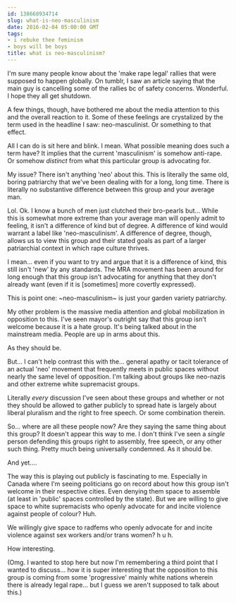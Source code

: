 ```yaml
---
id: 138668934714
slug: what-is-neo-masculinism
date: 2016-02-04 05:00:00 GMT
tags:
- i rebuke thee feminism
- boys will be boys
title: what is neo-masculinism?
---
```

I'm sure many people know about the 'make rape legal' rallies that were supposed to happen globally. On tumblr, I saw an article saying that the main guy is cancelling some of the rallies bc of safety concerns. Wonderful. I hope they all get shutdown.

A few things, though, have bothered me about the media attention to this and the overall reaction to it. Some of these feelings are crystalized by the term used in the headline I saw: neo-masculinist. Or something to that effect.

All I can do is sit here and blink. I mean. What possible meaning does such a term have? It implies that the current 'masculinism' is somehow anti-rape. Or somehow *distinct* from what this particular group is advocating for.

My issue? There isn't anything 'neo' about this. This is literally the same old, boring patriarchy that we've been dealing with for a long, long time. There is literally no substantive difference between this group and your average man.

Lol. Ok. I know a bunch of men just clutched their bro-pearls but... While this is somewhat more extreme than your average man will openly admit to feeling, it isn't a difference of kind but of degree. A difference of kind would warrant a label like 'neo-masculinism'. A difference of degree, though, allows us to view this group and their stated goals as part of a larger patriarchial context in which rape culture thrives.

I mean... even if you want to try and argue that it is a difference of kind, this still isn't 'new' by any standards. The MRA movement has been around for long enough that this group isn't advocating for anything that they don't already want (even if it is [sometimes] more covertly expressed). 

This is point one: ~neo-masculinism~ is just your garden variety patriarchy.

My other problem is the massive media attention and global mobilization in opposition to this. I've seen mayor's outright say that this group isn't welcome because it is a hate group. It's being talked about in the mainstream media. People are up in arms about this.

As they should be.

But... I can't help contrast this with the... general apathy or tacit tolerance of an actual 'neo' movement that frequently meets in public spaces without nearly the same level of opposition. I'm talking about groups like neo-nazis and other extreme white supremacist groups.

Literally *every* discussion I've seen about these groups and whether or not they should be allowed to gather publicly to spread hate is largely about liberal pluralism and the right to free speech. Or some combination therein.

So... where are all these people now? Are they saying the same thing about this group? It doesn't appear this way to me. I don't think I've seen a *single* person defending this groups right to assembly, free speech, or any other such thing. Pretty much being universally condemned. As it should be.

And yet....

The way this is playing out publicly is fascinating to me. Especially in Canada where I'm seeing politicians go on record about how this group isn't welcome in their respective cities. Even denying them space to assemble (at least in 'public' spaces controlled by the state). But we are willing to give space to white supremacists who openly advocate for and incite violence against people of colour? Huh.

We willingly give space to radfems who openly advocate for and incite violence against sex workers and/or trans women? h u h.

How interesting.

(Omg. I wanted to stop here but now I'm remembering a third point that I wanted to discuss... how it is super interesting that the opposition to this group is coming from some 'progressive' mainly white nations wherein there is already legal rape... but I guess we aren't supposed to talk about this.)